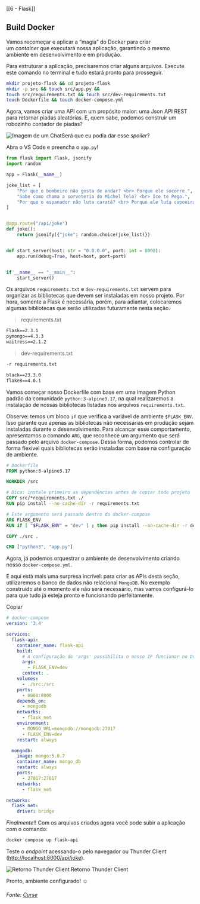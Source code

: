 [[6 - Flask]]

## Build Docker

Vamos recomeçar e aplicar a “magia” do Docker para criar um _container_ que executará nossa aplicação, garantindo o mesmo ambiente em desenvolvimento e em produção.

Para estruturar a aplicação, precisaremos criar alguns arquivos. Execute este comando no terminal e tudo estará pronto para prosseguir.

```bash
mkdir projeto-flask && cd projeto-flask
mkdir -p src && touch src/app.py &&
touch src/requirements.txt && touch src/dev-requirements.txt
touch Dockerfile && touch docker-compose.yml
```

Agora, vamos criar uma API com um propósito maior: uma Json API REST para retornar piadas aleatórias. E, quem sabe, podemos construir um robozinho contador de piadas?

![Imagem de um Chat](https://content-assets.betrybe.com/prod/ae58f755-0852-49ff-8f58-15113f6478ae-Imagem%20de%20um%20Chat.png)Será que eu podia dar esse _spoiler_?

Abra o VS Code e preencha o `app.py`!

```python
from flask import Flask, jsonify
import random

app = Flask(__name__)

joke_list = [
    "Por que o bombeiro não gosta de andar? <br> Porque ele socorre.",
    "Sabe como chama a sorveteria do Michel Teló? <br> Ice te Pego.",
    "Por que o espanador não luta caratê? <br> Porque ele luta capoeira",
]


@app.route("/api/joke")
def joke():
    return jsonify({"joke": random.choice(joke_list)})


def start_server(host: str = "0.0.0.0", port: int = 8000):
    app.run(debug=True, host=host, port=port)


if __name__ == "__main__":
    start_server()

```

Os arquivos `requirements.txt` e `dev-requirements.txt` servem para organizar as bibliotecas que devem ser instaladas em nosso projeto. Por hora, somente a Flask é necessária, porém, para adiantar, colocaremos algumas bibliotecas que serão utilizadas futuramente nesta seção.

> requirements.txt

```txt
Flask==2.3.1
pymongo==4.3.3
waitress==2.1.2
```

> dev-requirements.txt

```txt
-r requirements.txt

black==23.3.0
flake8==4.0.1
```

Vamos começar nosso Dockerfile com base em uma imagem Python padrão da comunidade `python:3-alpine3.17`, na qual realizaremos a instalação de nossas bibliotecas listadas nos arquivos `requirements.txt`.

Observe: temos um bloco `if` que verifica a variável de ambiente `$FLASK_ENV`. Isso garante que apenas as bibliotecas não necessárias em produção sejam instaladas durante o desenvolvimento. Para alcançar esse comportamento, apresentamos o comando `ARG`, que reconhece um argumento que será passado pelo arquivo `docker-compose`. Dessa forma, podemos controlar de forma flexível quais bibliotecas serão instaladas com base na configuração de ambiente.

```dockerfile
# Dockerfile
FROM python:3-alpine3.17

WORKDIR /src

# Dica: instale primeiro as dependências antes de copiar todo projeto
COPY src/*requirements.txt ./
RUN pip install --no-cache-dir -r requirements.txt

# Este argumento será passado dentro do docker-compose
ARG FLASK_ENV
RUN if [ "$FLASK_ENV" = "dev" ] ; then pip install --no-cache-dir -r dev-requirements.txt  ; fi

COPY ./src .

CMD ["python3", "app.py"]
```

Agora, já podemos orquestrar o ambiente de desenvolvimento criando nosso `docker-compose.yml`.

E aqui está mais uma surpresa incrível: para criar as APIs desta seção, utilizaremos o banco de dados não relacional `MongoDB`. No exemplo construído até o momento ele não será necessário, mas vamos configurá-lo para que tudo já esteja pronto e funcionando perfeitamente.

Copiar

```yml
# docker-compose
version: '3.4'

services:
  flask-api:
    container_name: flask-api
    build:
      # A configuração do 'args' possibilita o nosso IF funcionar no Dockerfile
      args:
        - FLASK_ENV=dev
      context: .
    volumes:
      - ./src:/src
    ports:
      - 8000:8000
    depends_on:
      - mongodb
    networks:
      - flask_net
    environment:
      - MONGO_URL=mongodb://mongodb:27017
      - FLASK_ENV=dev
    restart: always

  mongodb:
    image: mongo:5.0.7
    container_name: mongo_db
    restart: always
    ports:
      - 27017:27017
    networks:
      - flask_net

networks:
  flask_net:
    driver: bridge
```

_Finalmente_!! Com os arquivos criados agora você pode subir a aplicação com o comando:

```bash
docker compose up flask-api
```

Teste o _endpoint_ acessando-o pelo navegador ou Thunder Client ([http://localhost:8000/api/joke](http://localhost:8000/api/joke)).

![Retorno Thunder Client](https://content-assets.betrybe.com/prod/ae58f755-0852-49ff-8f58-15113f6478ae-Retorno%20Thunder%20Client.png)
Retorno Thunder Client


Pronto, ambiente configurado! ☺️


###### Fonte: [Curse](https://app.betrybe.com/learn/course/5e938f69-6e32-43b3-9685-c936530fd326/module/3d93d491-e3ed-409f-bdb6-3a5dcd11f8d2/section/2502e0b8-be2f-4307-aff9-46932f8f13dc/day/bcea046e-6619-4f41-8550-cfe778563d0f/lesson/3f565854-5c6b-4030-9f44-05739033c689)


